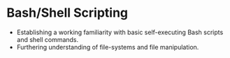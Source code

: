 # Bash/Shell Scripting

- Establishing a working familiarity with basic self-executing Bash scripts and shell commands.
- Furthering understanding of file-systems and file manipulation.
